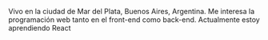 <!-- - 👋 Hi, I’m @Zelmar-Er
- 👀 I’m interested in ...
- 🌱 I’m currently learning ...
- 💞️ I’m looking to collaborate on ...
- 📫 How to reach me ... -->
Vivo en la ciudad de Mar del Plata, Buenos Aires, Argentina.
Me interesa la programación web tanto en el front-end como back-end.
Actualmente estoy aprendiendo React
<!---
Zelmar-Er/Zelmar-Er is a ✨ special ✨ repository because its `README.md` (this file) appears on your GitHub profile.
You can click the Preview link to take a look at your changes.
--->
